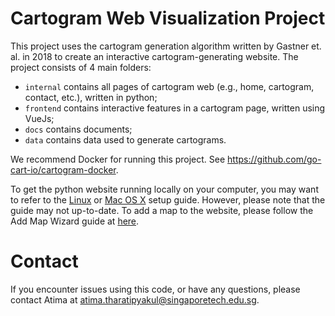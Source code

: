 # Cartogram Web Visualization Project

This project uses the cartogram generation algorithm written by Gastner et. al. in 2018 to create an interactive cartogram-generating website. The project consists of 4 main folders:

- `internal` contains all pages of cartogram web (e.g., home, cartogram, contact, etc.), written in python;
- `frontend` contains interactive features in a cartogram page, written using VueJs;
- `docs` contains documents;
- `data` contains data used to generate cartograms.

We recommend Docker for running this project. See https://github.com/go-cart-io/cartogram-docker.

To get the python website running locally on your computer, you may want to refer to the [Linux](docs/setup-ubuntu.md) or [Mac OS X](docs/setup-osx.md) setup guide. However, please note that the guide may not up-to-date. To add a map to the website, please follow the Add Map Wizard guide at [here](docs/addmap/addmap.md).

# Contact

If you encounter issues using this code, or have any questions, please contact Atima at atima.tharatipyakul@singaporetech.edu.sg.
